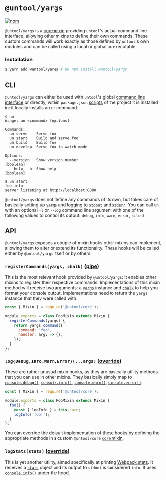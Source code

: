 # `@untool/yargs`

[![npm](https://img.shields.io/npm/v/@untool%2Fyargs.svg)](https://www.npmjs.com/package/@untool%2Fyargs)

`@untool/yargs` is a [core mixin](https://github.com/untool/untool/blob/master/packages/core/README.md#mixins) providing `untool`'s actual command line interface, allowing other mixins to define their own commands. These custom commands will work exactly as those defined by `untool`'s own modules and can be called using a local or global `un` executable.

### Installation

```bash
$ yarn add @untool/yargs # OR npm install @untool/yargs
```

## CLI

`@untool/yargs` can either be used with `untool`'s global [command line interface](https://github.com/untool/untool/blob/master/packages/cli/README.md) or directly, within `package.json` [scripts](https://docs.npmjs.com/cli/run-script) of the project it is installed in: it locally installs an `un` command.

```text
$ un
Usage: un <command> [options]

Commands:
  un serve    Serve foo
  un start    Build and serve foo
  un build    Build foo
  un develop  Serve foo in watch mode

Options:
  --version   Show version number                                     [boolean]
  --help, -h  Show help                                               [boolean]

$ un start
foo info
server listening at http://localhost:8080
```

`@untool/yargs` does not define any commands of its own, but takes care of basically setting up [`yargs`](http://yargs.js.org) and logging to [`stdout`](<https://en.wikipedia.org/wiki/Standard_streams#Standard_output_(stdout)>) and [`stderr`](<https://en.wikipedia.org/wiki/Standard_streams#Standard_error_(stderr)>). You can call `un` with an optional `-l` or `--log` command line argument with one of the following values to control its output: `debug`, `info`, `warn`, `error`, `silent`

## API

`@untool/yargs` exposes a couple of mixin hooks other mixins can implement, allowing them to alter or extend its functionality. These hooks will be called either by `@untool/yargs` itself or by others.

### `registerCommands(yargs, chalk)` ([pipe](https://github.com/untool/mixinable/blob/master/README.md#definepipe))

This is the most relevant hook provided by `@untool/yargs`: it enables other mixins to register their respective commands. Implementations of this mixin method will receive two arguments: a [`yargs`](http://yargs.js.org) instance and [`chalk`](https://github.com/chalk/chalk) to help you format your console output. Implementations need to return the `yargs` instance that they were called with.

```javascript
const { Mixin } = require('@untool/core');

module.exports = class FooMixin extends Mixin {
  registerCommands(yargs) {
    return yargs.command({
      command: 'foo',
      handler: argv => {},
    });
  }
};
```

### `log{Debug,Info,Warn,Error}(...args)` ([override](https://github.com/untool/mixinable/blob/master/README.md#defineoverride))

These are rather unusual mixin hooks, as they are basically utility methods that you can use in other mixins. They basically simply map to [`console.debug()`](https://nodejs.org/api/console.html#console_console_debug_data_args), [`console.info()`](https://nodejs.org/api/console.html#console_console_info_data_args), [`console.warn()`](https://nodejs.org/api/console.html#console_console_warn_data_args), [`console.error()`](https://nodejs.org/api/console.html#console_console_error_data_args).

```javascript
const { Mixin } = require('@untool/core');

module.exports = class FooMixin extends Mixin {
  foo() {
    const { logInfo } = this.core;
    logInfo('foo!');
  }
};
```

You can override the default implementation of these hooks by defining the appropriate methods in a custom `@untool/core` [`core` mixin](https://github.com/untool/untool/blob/master/packages/core/README.md#mixins).

### `logStats(stats)` ([override](https://github.com/untool/mixinable/blob/master/README.md#defineoverride))

This is yet another utility, aimed specifically at printing [Webpack stats](https://webpack.js.org/configuration/stats/). It receives a [`stats`](https://github.com/webpack/docs/wiki/node.js-api#stats) object and its output to `stdout` is considered `info`. It uses [`console.info()`](https://nodejs.org/api/console.html#console_console_info_data_args) under the hood.
